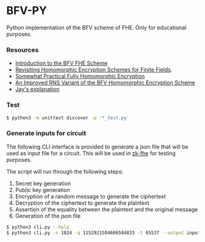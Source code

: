 # BFV-PY

Python implementation of the BFV scheme of FHE. Only for educational purposes. 

### Resources

- [Introduction to the BFV FHE Scheme](https://inferati.azureedge.net/docs/inferati-fhe-bfv.pdf)
- [Revisiting Homomorphic Encryption Schemes for Finite Fields](https://eprint.iacr.org/2021/204.pdf).
- [Somewhat Practical Fully Homomorphic Encryption](https://eprint.iacr.org/2012/144.pdf)
- [An Improved RNS Variant of the BFV Homomorphic Encryption Scheme](https://eprint.iacr.org/2018/117)
- [Jay's explanation](https://github.com/Janmajayamall/bfv/blob/notes/notes/BFV.md)

### Test

```bash
$ python3 -m unittest discover -p '*_test.py'
```

### Generate inputs for circuit

The following CLI interface is provided to generate a json file that will be used as input file for a circuit. This will be used in [zk-fhe](https://github.com/enricobottazzi/zk-fhe) for testing purposes.

The script will run through the following steps:
1. Secret key generation
2. Public key generation
3. Encryption of a random message to generate the ciphertext
4. Decryption of the ciphertext to generate the plaintext
5. Assertion of the equality between the plaintext and the original message
6. Generation of the json file

```bash
$ python3 cli.py --help
$ python3 cli.py -n 1024 -q 1152921504606584833 -t 65537 --output input.json
```